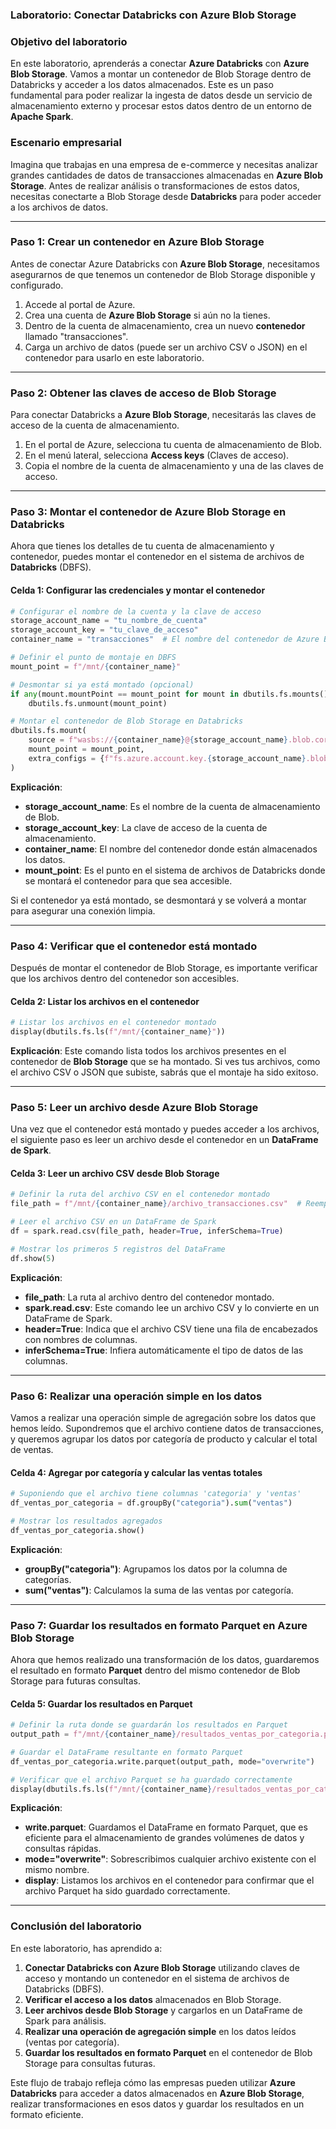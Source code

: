 ### **Laboratorio: Conectar Databricks con Azure Blob Storage**

### **Objetivo del laboratorio**

En este laboratorio, aprenderás a conectar **Azure Databricks** con **Azure Blob Storage**. Vamos a montar un contenedor de Blob Storage dentro de Databricks y acceder a los datos almacenados. Este es un paso fundamental para poder realizar la ingesta de datos desde un servicio de almacenamiento externo y procesar estos datos dentro de un entorno de **Apache Spark**.

### **Escenario empresarial**

Imagina que trabajas en una empresa de e-commerce y necesitas analizar grandes cantidades de datos de transacciones almacenadas en **Azure Blob Storage**. Antes de realizar análisis o transformaciones de estos datos, necesitas conectarte a Blob Storage desde **Databricks** para poder acceder a los archivos de datos. 

---

### **Paso 1: Crear un contenedor en Azure Blob Storage**

Antes de conectar Azure Databricks con **Azure Blob Storage**, necesitamos asegurarnos de que tenemos un contenedor de Blob Storage disponible y configurado.

1. Accede al portal de Azure.
2. Crea una cuenta de **Azure Blob Storage** si aún no la tienes.
3. Dentro de la cuenta de almacenamiento, crea un nuevo **contenedor** llamado "transacciones".
4. Carga un archivo de datos (puede ser un archivo CSV o JSON) en el contenedor para usarlo en este laboratorio.

---

### **Paso 2: Obtener las claves de acceso de Blob Storage**

Para conectar Databricks a **Azure Blob Storage**, necesitarás las claves de acceso de la cuenta de almacenamiento.

1. En el portal de Azure, selecciona tu cuenta de almacenamiento de Blob.
2. En el menú lateral, selecciona **Access keys** (Claves de acceso).
3. Copia el nombre de la cuenta de almacenamiento y una de las claves de acceso.

---

### **Paso 3: Montar el contenedor de Azure Blob Storage en Databricks**

Ahora que tienes los detalles de tu cuenta de almacenamiento y contenedor, puedes montar el contenedor en el sistema de archivos de **Databricks** (DBFS).

#### Celda 1: Configurar las credenciales y montar el contenedor

```python
# Configurar el nombre de la cuenta y la clave de acceso
storage_account_name = "tu_nombre_de_cuenta"
storage_account_key = "tu_clave_de_acceso"
container_name = "transacciones"  # El nombre del contenedor de Azure Blob Storage

# Definir el punto de montaje en DBFS
mount_point = f"/mnt/{container_name}"

# Desmontar si ya está montado (opcional)
if any(mount.mountPoint == mount_point for mount in dbutils.fs.mounts()):
    dbutils.fs.unmount(mount_point)

# Montar el contenedor de Blob Storage en Databricks
dbutils.fs.mount(
    source = f"wasbs://{container_name}@{storage_account_name}.blob.core.windows.net",
    mount_point = mount_point,
    extra_configs = {f"fs.azure.account.key.{storage_account_name}.blob.core.windows.net": storage_account_key}
)
```

**Explicación**:
- **storage_account_name**: Es el nombre de la cuenta de almacenamiento de Blob.
- **storage_account_key**: La clave de acceso de la cuenta de almacenamiento.
- **container_name**: El nombre del contenedor donde están almacenados los datos.
- **mount_point**: Es el punto en el sistema de archivos de Databricks donde se montará el contenedor para que sea accesible.

Si el contenedor ya está montado, se desmontará y se volverá a montar para asegurar una conexión limpia.

---

### **Paso 4: Verificar que el contenedor está montado**

Después de montar el contenedor de Blob Storage, es importante verificar que los archivos dentro del contenedor son accesibles.

#### Celda 2: Listar los archivos en el contenedor

```python
# Listar los archivos en el contenedor montado
display(dbutils.fs.ls(f"/mnt/{container_name}"))
```

**Explicación**:
Este comando lista todos los archivos presentes en el contenedor de **Blob Storage** que se ha montado. Si ves tus archivos, como el archivo CSV o JSON que subiste, sabrás que el montaje ha sido exitoso.

---

### **Paso 5: Leer un archivo desde Azure Blob Storage**

Una vez que el contenedor está montado y puedes acceder a los archivos, el siguiente paso es leer un archivo desde el contenedor en un **DataFrame de Spark**.

#### Celda 3: Leer un archivo CSV desde Blob Storage

```python
# Definir la ruta del archivo CSV en el contenedor montado
file_path = f"/mnt/{container_name}/archivo_transacciones.csv"  # Reemplaza con el nombre real de tu archivo

# Leer el archivo CSV en un DataFrame de Spark
df = spark.read.csv(file_path, header=True, inferSchema=True)

# Mostrar los primeros 5 registros del DataFrame
df.show(5)
```

**Explicación**:
- **file_path**: La ruta al archivo dentro del contenedor montado.
- **spark.read.csv**: Este comando lee un archivo CSV y lo convierte en un DataFrame de Spark.
- **header=True**: Indica que el archivo CSV tiene una fila de encabezados con nombres de columnas.
- **inferSchema=True**: Infiera automáticamente el tipo de datos de las columnas.

---

### **Paso 6: Realizar una operación simple en los datos**

Vamos a realizar una operación simple de agregación sobre los datos que hemos leído. Supondremos que el archivo contiene datos de transacciones, y queremos agrupar los datos por categoría de producto y calcular el total de ventas.

#### Celda 4: Agregar por categoría y calcular las ventas totales

```python
# Suponiendo que el archivo tiene columnas 'categoria' y 'ventas'
df_ventas_por_categoria = df.groupBy("categoria").sum("ventas")

# Mostrar los resultados agregados
df_ventas_por_categoria.show()
```

**Explicación**:
- **groupBy("categoria")**: Agrupamos los datos por la columna de categorías.
- **sum("ventas")**: Calculamos la suma de las ventas por categoría.

---

### **Paso 7: Guardar los resultados en formato Parquet en Azure Blob Storage**

Ahora que hemos realizado una transformación de los datos, guardaremos el resultado en formato **Parquet** dentro del mismo contenedor de Blob Storage para futuras consultas.

#### Celda 5: Guardar los resultados en Parquet

```python
# Definir la ruta donde se guardarán los resultados en Parquet
output_path = f"/mnt/{container_name}/resultados_ventas_por_categoria.parquet"

# Guardar el DataFrame resultante en formato Parquet
df_ventas_por_categoria.write.parquet(output_path, mode="overwrite")

# Verificar que el archivo Parquet se ha guardado correctamente
display(dbutils.fs.ls(f"/mnt/{container_name}/resultados_ventas_por_categoria.parquet"))
```

**Explicación**:
- **write.parquet**: Guardamos el DataFrame en formato Parquet, que es eficiente para el almacenamiento de grandes volúmenes de datos y consultas rápidas.
- **mode="overwrite"**: Sobrescribimos cualquier archivo existente con el mismo nombre.
- **display**: Listamos los archivos en el contenedor para confirmar que el archivo Parquet ha sido guardado correctamente.

---

### **Conclusión del laboratorio**

En este laboratorio, has aprendido a:

1. **Conectar Databricks con Azure Blob Storage** utilizando claves de acceso y montando un contenedor en el sistema de archivos de Databricks (DBFS).
2. **Verificar el acceso a los datos** almacenados en Blob Storage.
3. **Leer archivos desde Blob Storage** y cargarlos en un DataFrame de Spark para análisis.
4. **Realizar una operación de agregación simple** en los datos leídos (ventas por categoría).
5. **Guardar los resultados en formato Parquet** en el contenedor de Blob Storage para consultas futuras.

Este flujo de trabajo refleja cómo las empresas pueden utilizar **Azure Databricks** para acceder a datos almacenados en **Azure Blob Storage**, realizar transformaciones en esos datos y guardar los resultados en un formato eficiente.
